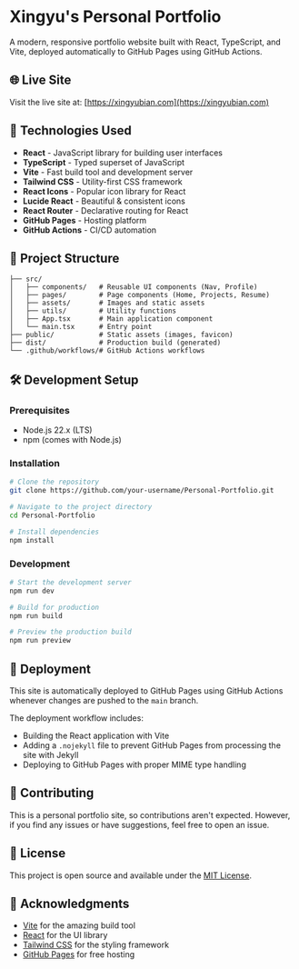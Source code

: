 # Xingyu's Personal Portfolio

A modern, responsive portfolio website built with React, TypeScript, and Vite, deployed automatically to GitHub Pages using GitHub Actions.

## 🌐 Live Site

Visit the live site at: [https://xingyubian.com](https://xingyubian.com)

## 🚀 Technologies Used

- **React** - JavaScript library for building user interfaces
- **TypeScript** - Typed superset of JavaScript
- **Vite** - Fast build tool and development server
- **Tailwind CSS** - Utility-first CSS framework
- **React Icons** - Popular icon library for React
- **Lucide React** - Beautiful & consistent icons
- **React Router** - Declarative routing for React
- **GitHub Pages** - Hosting platform
- **GitHub Actions** - CI/CD automation

## 📁 Project Structure

```
├── src/
│   ├── components/   # Reusable UI components (Nav, Profile)
│   ├── pages/        # Page components (Home, Projects, Resume)
│   ├── assets/       # Images and static assets
│   ├── utils/        # Utility functions
│   ├── App.tsx       # Main application component
│   └── main.tsx      # Entry point
├── public/           # Static assets (images, favicon)
├── dist/             # Production build (generated)
└── .github/workflows/# GitHub Actions workflows
```

## 🛠️ Development Setup

### Prerequisites

- Node.js 22.x (LTS)
- npm (comes with Node.js)

### Installation

```bash
# Clone the repository
git clone https://github.com/your-username/Personal-Portfolio.git

# Navigate to the project directory
cd Personal-Portfolio

# Install dependencies
npm install
```

### Development

```bash
# Start the development server
npm run dev

# Build for production
npm run build

# Preview the production build
npm run preview
```

## 🚀 Deployment

This site is automatically deployed to GitHub Pages using GitHub Actions whenever changes are pushed to the `main` branch.

The deployment workflow includes:

- Building the React application with Vite
- Adding a `.nojekyll` file to prevent GitHub Pages from processing the site with Jekyll
- Deploying to GitHub Pages with proper MIME type handling

## 🤝 Contributing

This is a personal portfolio site, so contributions aren't expected. However, if you find any issues or have suggestions, feel free to open an issue.

## 📄 License

This project is open source and available under the [MIT License](LICENSE).

## 🙏 Acknowledgments

- [Vite](https://vitejs.dev/) for the amazing build tool
- [React](https://reactjs.org/) for the UI library
- [Tailwind CSS](https://tailwindcss.com/) for the styling framework
- [GitHub Pages](https://pages.github.com/) for free hosting
